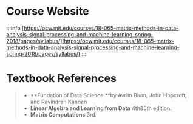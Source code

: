 # Course Website
:::info
[https://ocw.mit.edu/courses/18-065-matrix-methods-in-data-analysis-signal-processing-and-machine-learning-spring-2018/pages/syllabus/](https://ocw.mit.edu/courses/18-065-matrix-methods-in-data-analysis-signal-processing-and-machine-learning-spring-2018/pages/syllabus/)
:::


# Textbook References
> - **Fundation of Data Science **by Avrim Blum, John Hopcroft, and Ravindran Kannan
> - **Linear Algebra and Learning from Data** 4th&5th edition.
> - **Matrix Computations** 3rd.

